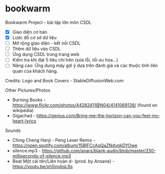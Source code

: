 # bookwarm
Bookwarm Project - bài tập lớn môn CSDL

- [x] Giao diện cơ bản 
- [x] Lược đồ cơ sở dữ liệu
- [ ] Mở rộng giao diện - kết nối CSDL
- [ ] Thêm dữ liệu vào CSDL
- [ ] Ứng dụng CSDL trong trang web
- [ ] Kiểm tra khi đạt 5 tiêu chí trên (sửa lỗi, tối ưu hóa...) 
- [ ] Nâng cao: Ứng dụng máy gợi ý dựa trên đánh giá và các thuộc tính liên quan của khách hàng.

Credits:
Logo and Book Covers - StableDiffusionWeb.com

Other Pictures/Photos
- Burning Books - https://www.flickr.com/photos/44282411@N04/4141069138/ (found on wikipedia)
- Gigachad - https://genius.com/Bring-me-the-horizon-can-you-feel-my-heart-lyrics

Sounds
- Ching Cheng Hanji - Peng Lexer Remix - https://open.spotify.com/album/15BlFCcAqQaZNdygkDYOwe
- silence.mp3 - https://github.com/anars/blank-audio/blob/master/250-milliseconds-of-silence.mp3
- Beat Một cái tên/Liên hoàn d- (prod. by Ansane) - https://youtu.be/xh5inybsL6s